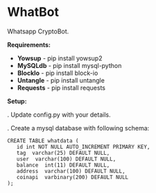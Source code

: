 # WhatBot

Whatsapp CryptoBot.

**Requirements:**
- **Yowsup** - pip install yowsup2
- **MySQLdb** - pip install mysql-python
- **BlockIo** - pip install block-io
- **Untangle** - pip install untangle
- **Requests** - pip install requests 

**Setup:**

. Update config.py with your details.


. Create a mysql database with following schema:

```
CREATE TABLE whatdata (
   id int NOT NULL AUTO_INCREMENT PRIMARY KEY,
   tag  varchar(25) DEFAULT NULL,
   user  varchar(100) DEFAULT NULL,
   balance  int(11) DEFAULT NULL,
   address  varchar(100) DEFAULT NULL,
   coinapi  varbinary(200) DEFAULT NULL
);
```
